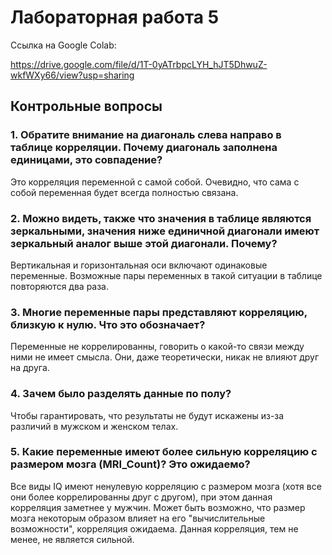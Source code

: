 # Лабораторная работа 5

Ссылка на Google Colab:

https://drive.google.com/file/d/1T-0yATrbpcLYH_hJT5DhwuZ-wkfWXy66/view?usp=sharing

## Контрольные вопросы

### 1. Обратите внимание на диагональ слева направо в таблице корреляции. Почему диагональ заполнена единицами, это совпадение?

Это корреляция переменной с самой собой. Очевидно, что сама с собой переменная будет всегда полностью связана.

### 2. Можно видеть, также что значения в таблице являются зеркальными, значения ниже единичной диагонали имеют зеркальный аналог выше этой диагонали. Почему?

Вертикальная и горизонтальная оси включают одинаковые переменные. Возможные пары переменных в такой ситуации в таблице повторяются два раза.

### 3. Многие переменные пары представляют корреляцию, близкую к нулю. Что это обозначает?

Переменные не коррелированны, говорить о какой-то связи между ними не имеет смысла. Они, даже теоретически, никак не влияют друг на друга.

### 4. Зачем было разделять данные по полу?

Чтобы гарантировать, что результаты не будут искажены из-за различий в мужском и женском телах.

### 5. Какие переменные имеют более сильную корреляцию с размером мозга (MRI_Count)? Это ожидаемо?

Все виды IQ имеют ненулевую корреляцию с размером мозга (хотя все они более коррелированны друг с другом), при этом данная корреляция заметнее у мужчин. Может быть возможно, что размер мозга некоторым образом влияет на его "вычислительные возможности", корреляция ожидаема. Данная корреляция, тем не менее, не является сильной.
